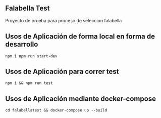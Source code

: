 ## Falabella Test

Proyecto de prueba para proceso de seleccion falabella

## Usos de Aplicación de forma local en forma de desarrollo
`
npm i
npm run start-dev
`

## Usos de Aplicación para correr test
`
npm i &&
npm run test
`

## Usos de Aplicación mediante docker-compose
`
cd falabellatest &&
docker-compose up --build
`